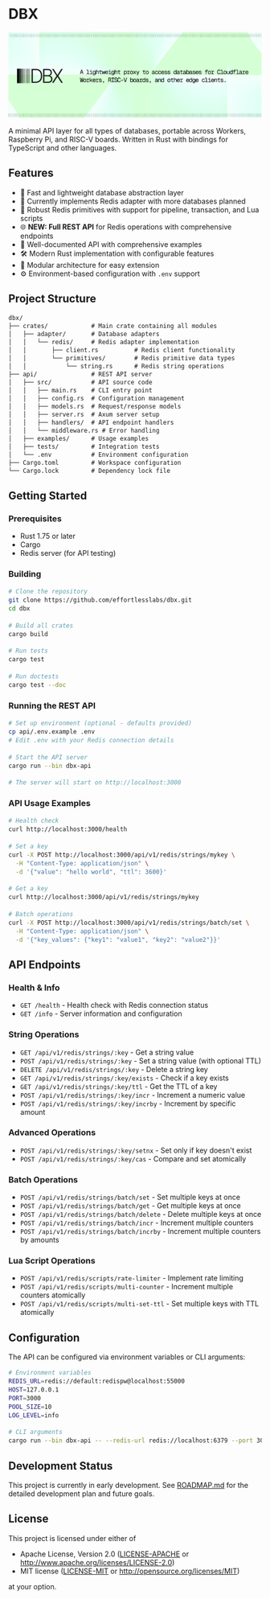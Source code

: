 # DBX

![DBX Banner](banner.png)

A minimal API layer for all types of databases, portable across Workers, Raspberry Pi, and RISC-V boards. Written in Rust with bindings for TypeScript and other languages.

## Features

- 🚀 Fast and lightweight database abstraction layer
- 🔄 Currently implements Redis adapter with more databases planned
- 🔢 Robust Redis primitives with support for pipeline, transaction, and Lua scripts
- 🌐 **NEW: Full REST API** for Redis operations with comprehensive endpoints
- 🧰 Well-documented API with comprehensive examples
- 🛠️ Modern Rust implementation with configurable features
- 🧩 Modular architecture for easy extension
- ⚙️ Environment-based configuration with `.env` support

## Project Structure

```
dbx/
├── crates/            # Main crate containing all modules
│   ├── adapter/       # Database adapters
│   │   └── redis/     # Redis adapter implementation
│   │       ├── client.rs          # Redis client functionality
│   │       └── primitives/        # Redis primitive data types
│   │           └── string.rs      # Redis string operations
├── api/               # REST API server
│   ├── src/           # API source code
│   │   ├── main.rs    # CLI entry point
│   │   ├── config.rs  # Configuration management
│   │   ├── models.rs  # Request/response models
│   │   ├── server.rs  # Axum server setup
│   │   ├── handlers/  # API endpoint handlers
│   │   └── middleware.rs # Error handling
│   ├── examples/      # Usage examples
│   ├── tests/         # Integration tests
│   └── .env           # Environment configuration
├── Cargo.toml         # Workspace configuration
└── Cargo.lock         # Dependency lock file
```

## Getting Started

### Prerequisites

- Rust 1.75 or later
- Cargo
- Redis server (for API testing)

### Building

```bash
# Clone the repository
git clone https://github.com/effortlesslabs/dbx.git
cd dbx

# Build all crates
cargo build

# Run tests
cargo test

# Run doctests
cargo test --doc
```

### Running the REST API

```bash
# Set up environment (optional - defaults provided)
cp api/.env.example .env
# Edit .env with your Redis connection details

# Start the API server
cargo run --bin dbx-api

# The server will start on http://localhost:3000
```

### API Usage Examples

```bash
# Health check
curl http://localhost:3000/health

# Set a key
curl -X POST http://localhost:3000/api/v1/redis/strings/mykey \
  -H "Content-Type: application/json" \
  -d '{"value": "hello world", "ttl": 3600}'

# Get a key
curl http://localhost:3000/api/v1/redis/strings/mykey

# Batch operations
curl -X POST http://localhost:3000/api/v1/redis/strings/batch/set \
  -H "Content-Type: application/json" \
  -d '{"key_values": {"key1": "value1", "key2": "value2"}}'
```

## API Endpoints

### Health & Info

- `GET /health` - Health check with Redis connection status
- `GET /info` - Server information and configuration

### String Operations

- `GET /api/v1/redis/strings/:key` - Get a string value
- `POST /api/v1/redis/strings/:key` - Set a string value (with optional TTL)
- `DELETE /api/v1/redis/strings/:key` - Delete a string key
- `GET /api/v1/redis/strings/:key/exists` - Check if a key exists
- `GET /api/v1/redis/strings/:key/ttl` - Get the TTL of a key
- `POST /api/v1/redis/strings/:key/incr` - Increment a numeric value
- `POST /api/v1/redis/strings/:key/incrby` - Increment by specific amount

### Advanced Operations

- `POST /api/v1/redis/strings/:key/setnx` - Set only if key doesn't exist
- `POST /api/v1/redis/strings/:key/cas` - Compare and set atomically

### Batch Operations

- `POST /api/v1/redis/strings/batch/set` - Set multiple keys at once
- `POST /api/v1/redis/strings/batch/get` - Get multiple keys at once
- `POST /api/v1/redis/strings/batch/delete` - Delete multiple keys at once
- `POST /api/v1/redis/strings/batch/incr` - Increment multiple counters
- `POST /api/v1/redis/strings/batch/incrby` - Increment multiple counters by amounts

### Lua Script Operations

- `POST /api/v1/redis/scripts/rate-limiter` - Implement rate limiting
- `POST /api/v1/redis/scripts/multi-counter` - Increment multiple counters atomically
- `POST /api/v1/redis/scripts/multi-set-ttl` - Set multiple keys with TTL atomically

## Configuration

The API can be configured via environment variables or CLI arguments:

```bash
# Environment variables
REDIS_URL=redis://default:redispw@localhost:55000
HOST=127.0.0.1
PORT=3000
POOL_SIZE=10
LOG_LEVEL=info

# CLI arguments
cargo run --bin dbx-api -- --redis-url redis://localhost:6379 --port 3000
```

## Development Status

This project is currently in early development. See [ROADMAP.md](ROADMAP.md) for the detailed development plan and future goals.

## License

This project is licensed under either of

- Apache License, Version 2.0 ([LICENSE-APACHE](LICENSE-APACHE) or http://www.apache.org/licenses/LICENSE-2.0)
- MIT license ([LICENSE-MIT](LICENSE-MIT) or http://opensource.org/licenses/MIT)

at your option.
